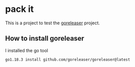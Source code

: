 # pack it

This is a project to test the [goreleaser](https://goreleaser.com) project. 

## How to install goreleaser

I installed the go tool

```sh
go1.18.3 install github.com/goreleaser/goreleaser@latest
```